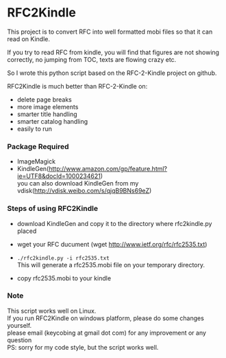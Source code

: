 RFC2Kindle
============

This project is to convert RFC into well formatted mobi files so that it can read on Kindle.

If you try to read RFC from kindle, you will find that figures are not showing correctly, no jumping from TOC, 
texts are flowing crazy etc.

So I wrote this python script based on the RFC-2-Kindle project on github.

RFC2Kindle is much better than RFC-2-Kindle on:
* delete page breaks
* more image elements
* smarter title handling
* smarter catalog handling
* easily to run

### Package Required
- ImageMagick
- KindleGen(http://www.amazon.com/gp/feature.html?ie=UTF8&docId=1000234621)  
  you can also download KindleGen from my vdisk(http://vdisk.weibo.com/s/qjqB9BNs69eZ)

### Steps of using RFC2Kindle
- download KindleGen and copy it to the directory where rfc2kindle.py placed
- wget your RFC ducument
  (wget http://www.ietf.org/rfc/rfc2535.txt)

- `./rfc2kindle.py -i rfc2535.txt`  
   This will generate a rfc2535.mobi file on your temporary directory.

- copy rfc2535.mobi to your kindle

### Note
This script works well on Linux.   
If you run RFC2Kindle on windows platform, please do some changes yourself.  
please email (keycobing at gmail dot com) for any improvement or any question  
PS: sorry for my code style, but the script works well.





